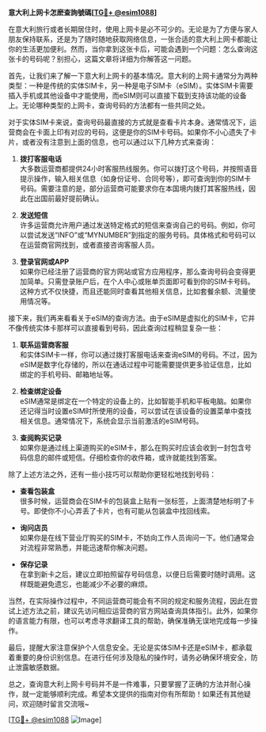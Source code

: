 **意大利上网卡怎麽查詢號碼[[TG💪+ @esim1088](https://t.me/s/esim1088)]**

在意大利旅行或者长期居住时，使用上网卡是必不可少的。无论是为了方便与家人朋友保持联系，还是为了随时随地获取网络信息，一张合适的意大利上网卡都能让你的生活更加便利。然而，当你拿到这张卡后，可能会遇到一个问题：怎么查询这张卡的号码呢？别担心，这篇文章将详细为你解答这一问题。

首先，让我们来了解一下意大利上网卡的基本情况。意大利的上网卡通常分为两种类型：一种是传统的实体SIM卡，另一种是电子SIM卡（eSIM）。实体SIM卡需要插入手机或其他设备中才能使用，而eSIM则可以直接下载到支持该功能的设备上。无论哪种类型的上网卡，查询号码的方法都有一些共同之处。

对于实体SIM卡来说，查询号码最直接的方式就是查看卡片本身。通常情况下，运营商会在卡面上印有对应的号码，这便是你的SIM卡号码。如果你不小心遗失了卡片，或者没有注意到上面的信息，也可以通过以下几种方式来查询：

1. **拨打客服电话**  
   大多数运营商都提供24小时客服热线服务。你可以拨打这个号码，并按照语音提示操作，输入相关信息（如身份证号、合同号等），即可查询到你的SIM卡号码。需要注意的是，部分运营商可能要求你在本国境内拨打其客服热线，因此在出国前最好提前确认。

2. **发送短信**  
   许多运营商允许用户通过发送特定格式的短信来查询自己的号码。例如，你可以尝试发送“INFO”或“MYNUMBER”到指定的服务号码。具体格式和号码可以在运营商官网找到，或者直接咨询客服人员。

3. **登录官网或APP**  
   如果你已经注册了运营商的官方网站或官方应用程序，那么查询号码会变得更加简单。只需登录账户后，在个人中心或账单页面即可看到你的SIM卡号码。这种方式不仅快捷，而且还能同时查看其他相关信息，比如套餐余额、流量使用情况等。

接下来，我们再来看看关于eSIM的查询方法。由于eSIM是虚拟化的SIM卡，它并不像传统实体卡那样可以直接看到号码，因此查询过程稍显复杂一些：

1. **联系运营商客服**  
   和实体SIM卡一样，你可以通过拨打客服电话来查询eSIM的号码。不过，因为eSIM是数字化存储的，所以在通话过程中可能需要提供更多验证信息，比如绑定的手机号码、邮箱地址等。

2. **检查绑定设备**  
   eSIM通常是绑定在一个特定的设备上的，比如智能手机和平板电脑。如果你还记得当时设置eSIM时所使用的设备，可以尝试在该设备的设置菜单中查找相关信息。通常情况下，系统会显示当前激活的eSIM号码。

3. **查阅购买记录**  
   如果你是通过线上渠道购买的eSIM卡，那么在购买时应该会收到一封包含号码信息的邮件或短信。仔细检查你的收件箱，或许就能找到答案。

除了上述方法之外，还有一些小技巧可以帮助你更轻松地找到号码：

- **查看包装盒**  
  很多时候，运营商会在SIM卡的包装盒上贴有一张标签，上面清楚地标明了卡号。即使你不小心弄丢了卡片，也有可能从包装盒中找回线索。

- **询问店员**  
  如果你是在线下营业厅购买的SIM卡，不妨向工作人员询问一下。他们通常会对流程非常熟悉，并能迅速帮你解决问题。

- **保存记录**  
  在拿到新卡之后，建议立即拍照留存号码信息，以便日后需要时随时调用。这样既能避免遗忘，也能减少不必要的麻烦。

当然，在实际操作过程中，不同运营商可能会有不同的规定和服务流程，因此在尝试上述方法之前，建议先访问相应运营商的官方网站查询具体指引。此外，如果你的语言能力有限，也可以考虑寻求翻译工具的帮助，确保准确无误地完成每一步操作。

最后，提醒大家注意保护个人信息安全。无论是实体SIM卡还是eSIM卡，都承载着重要的身份识别信息。在进行任何涉及隐私的操作时，请务必确保环境安全，防止泄露敏感数据。

总之，查询意大利上网卡号码并不是一件难事，只要掌握了正确的方法并耐心操作，就一定能够顺利完成。希望本文提供的指南对你有所帮助！如果还有其他疑问，欢迎随时留言交流哦~

[[TG💪+ @esim1088](https://t.me/s/esim1088) ![Image](https://i.postimg.cc/4NQfJmqS/Snipaste-2025-05-13-00-14-12.png)]